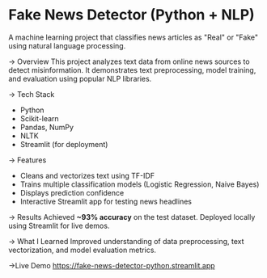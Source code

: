 # Fake News Detector (Python + NLP)

A machine learning project that classifies news articles as "Real" or "Fake" using natural language processing.

-> Overview
This project analyzes text data from online news sources to detect misinformation. It demonstrates text preprocessing, model training, and evaluation using popular NLP libraries.

-> Tech Stack
- Python
- Scikit-learn
- Pandas, NumPy
- NLTK 
- Streamlit (for deployment)

-> Features
- Cleans and vectorizes text using TF-IDF
- Trains multiple classification models (Logistic Regression, Naive Bayes)
- Displays prediction confidence
- Interactive Streamlit app for testing news headlines

-> Results
Achieved **~93% accuracy** on the test dataset. Deployed locally using Streamlit for live demos.

-> What I Learned
Improved understanding of data preprocessing, text vectorization, and model evaluation metrics.

->Live Demo
https://fake-news-detector-python.streamlit.app

